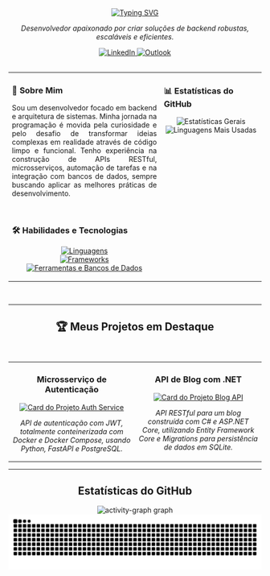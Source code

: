 <div align="center">
  <a href="https://git.io/typing-svg">
    <img src="https://readme-typing-svg.demolab.com?font=Fira+Code&size=30&pause=1000&color=00BFFF&background=0D1117&center=true&vCenter=true&width=435&lines=Ol%C3%A1%2C+eu+sou+o+Guilherme!;saysxnts" alt="Typing SVG" />
  </a>
</div>

<p align="center">
  <em>Desenvolvedor apaixonado por criar soluções de backend robustas, escaláveis e eficientes.</em>
</p>

<div align="center">
  <a href="https://www.linkedin.com/in/guilhermedeoliveirasantos/" target="_blank">
    <img src="https://img.shields.io/badge/LinkedIn-0077B5?style=for-the-badge&logo=linkedin&logoColor=white" alt="LinkedIn"/>
  </a>
  <a href="mailto:guilherme_oliveirass@outlook.com" target="_blank">
    <img src="https://img.shields.io/badge/Outlook-0078D4?style=for-the-badge&logo=microsoft-outlook&logoColor=white" alt="Outlook"/>
  </a>
</div>

<br>

<table>
  <tr>
    <td valign="top" width="60%">

### **🚀 Sobre Mim**
<p align="justify">
Sou um desenvolvedor focado em backend e arquitetura de sistemas. Minha jornada na programação é movida pela curiosidade e pelo desafio de transformar ideias complexas em realidade através de código limpo e funcional. Tenho experiência na construção de APIs RESTful, microsserviços, automação de tarefas e na integração com bancos de dados, sempre buscando aplicar as melhores práticas de desenvolvimento.
</p>

<br>

### **🛠️ Habilidades e Tecnologias**

<p align="center">
  <a href="https://skillicons.dev">
    <img src="https://skillicons.dev/icons?i=java,cs,python,go,js,html,css&perline=7&theme=dark" alt="Linguagens" />
    <br>
    <img src="https://skillicons.dev/icons?i=spring,dotnet,fastapi,flask,nodejs,react&perline=6&theme=dark" alt="Frameworks" />
    <br>
    <img src="https://skillicons.dev/icons?i=docker,postgres,mysql,sqlite,bash,git&perline=6&theme=dark" alt="Ferramentas e Bancos de Dados" />
  </a>
</p>
    </td>
    <td valign="top" width="40%">

### **📊 Estatísticas do GitHub**

<div align="center">
  <img height="170" src="https://github-readme-stats.vercel.app/api?username=saysxnts&show_icons=true&theme=github_dark&include_all_commits=true&count_private=true&hide_border=true" alt="Estatísticas Gerais" />
  <img height="170" src="https://github-readme-stats.vercel.app/api/top-langs?username=saysxnts&locale=pt-br&layout=compact&langs_count=8&theme=github_dark&hide_border=true" alt="Linguagens Mais Usadas" />
</div>
    </td>
  </tr>
</table>

<br>

---

<h2 align="center">🏆 Meus Projetos em Destaque</h2>

<br>

<table width="100%">
  <tr>
    <td width="50%" valign="top">
      <h3 align="center">Microsserviço de Autenticação</h3>
      <p align="center">
        <a href="https://github.com/saysxnts/auth-service" target="_blank">
          <img src="https://github-readme-stats.vercel.app/api/pin/?username=saysxnts&repo=auth-service&theme=github_dark&hide_border=true" alt="Card do Projeto Auth Service" />
        </a>
      </p>
      <p align="center">
        <i>API de autenticação com JWT, totalmente conteinerizada com Docker e Docker Compose, usando Python, FastAPI e PostgreSQL.</i>
      </p>
    </td>
    <td width="50%" valign="top">
      <h3 align="center">API de Blog com .NET</h3>
      <p align="center">
        <a href="https://github.com/saysxnts/BlogApi" target="_blank">
          <img src="https://github-readme-stats.vercel.app/api/pin/?username=saysxnts&repo=BlogApi&theme=github_dark&hide_border=true" alt="Card do Projeto Blog API" />
        </a>
      </p>
      <p align="center">
        <i>API RESTful para um blog construída com C# e ASP.NET Core, utilizando Entity Framework Core e Migrations para persistência de dados em SQLite.</i>
      </p>
    </td>
  </tr>
</table>

---

<h2 align="center">Estatísticas do GitHub</h2>

<div align="center">
  <img src="https://github-readme-activity-graph.vercel.app/graph?username=saysxnts&radius=16&theme=github-dark&area=true&order=5&custom_title=Minha%20Atividade&hide_border=true" height="300" alt="activity-graph graph"  />
</div>

<div align="center">
  <img src="https://raw.githubusercontent.com/saysxnts/saysxnts/output/github-contribution-grid-snake-dark.svg?palette=github-dark" alt="Animação da Cobrinha de Contribuições" />
</div>
